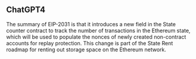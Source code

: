 ## ChatGPT4

The summary of EIP-2031 is that it introduces a new field in the State counter contract to track the number of transactions in the Ethereum state, which will be used to populate the nonces of newly created non-contract accounts for replay protection. This change is part of the State Rent roadmap for renting out storage space on the Ethereum network.
